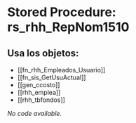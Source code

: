 # Stored Procedure: rs_rhh_RepNom1510

## Usa los objetos:
- [[fn_rhh_Empleados_Usuario]]
- [[fn_sis_GetUsuActual]]
- [[gen_ccosto]]
- [[rhh_emplea]]
- [[rhh_tbfondos]]

*No code available.*
